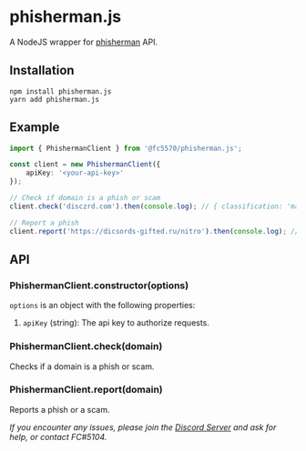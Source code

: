 # phisherman.js

A NodeJS wrapper for [phisherman](https://phisherman.gg/) API.

## Installation

```
npm install phisherman.js
yarn add phisherman.js
```

## Example

```typescript
import { PhishermanClient } from '@fc5570/phisherman.js';

const client = new PhishermanClient({
	apiKey: '<your-api-key>'
});

// Check if domain is a phish or scam
client.check('disczrd.com').then(console.log); // { classification: 'malicious', verifiedPhish: true }

// Report a phish
client.report('https://dicsords-gifted.ru/nitro').then(console.log); // { success: false, message: 'Domain already exists' }
```

## API

### PhishermanClient.constructor(options)

`options` is an object with the following properties:

1. `apiKey` (string): The api key to authorize requests.

### PhishermanClient.check(domain)

Checks if a domain is a phish or scam.

### PhishermanClient.report(domain)

Reports a phish or a scam.

_If you encounter any issues, please join the [Discord Server](https://phisherman.gg/discord) and ask for help, or contact FC#5104._
